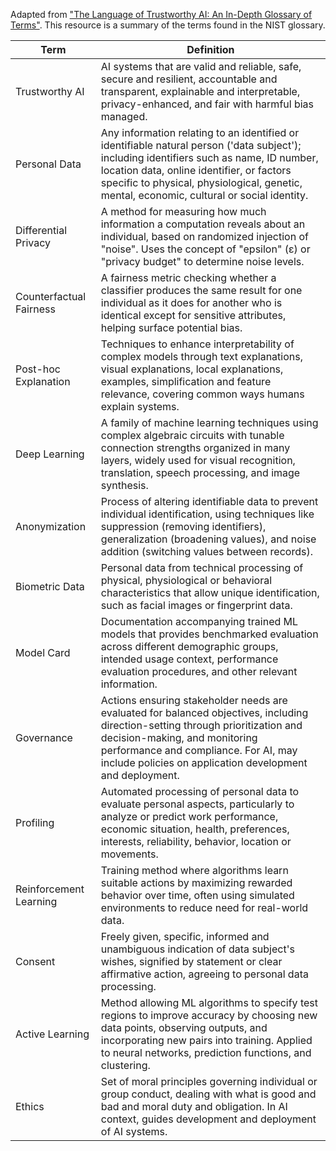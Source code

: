 Adapted from ["The Language of Trustworthy AI: An In-Depth Glossary of Terms"](https://docs.google.com/spreadsheets/d/e/2PACX-1vTRBYglcOtgaMrdF11aFxfEY3EmB31zslYI4q2_7ZZ8z_1lKm7OHtF0t4xIsckuogNZ3hRZAaDQuv_K/pubhtml). This resource is a summary of the terms found in the NIST glossary. 

| Term | Definition |
|------|------------|
| Trustworthy AI | AI systems that are valid and reliable, safe, secure and resilient, accountable and transparent, explainable and interpretable, privacy-enhanced, and fair with harmful bias managed. |
| Personal Data | Any information relating to an identified or identifiable natural person ('data subject'); including identifiers such as name, ID number, location data, online identifier, or factors specific to physical, physiological, genetic, mental, economic, cultural or social identity. |
| Differential Privacy | A method for measuring how much information a computation reveals about an individual, based on randomized injection of \"noise\". Uses the concept of \"epsilon\" (ɛ) or \"privacy budget\" to determine noise levels. |
| Counterfactual Fairness | A fairness metric checking whether a classifier produces the same result for one individual as it does for another who is identical except for sensitive attributes, helping surface potential bias. |
| Post-hoc Explanation | Techniques to enhance interpretability of complex models through text explanations, visual explanations, local explanations, examples, simplification and feature relevance, covering common ways humans explain systems. |
| Deep Learning | A family of machine learning techniques using complex algebraic circuits with tunable connection strengths organized in many layers, widely used for visual recognition, translation, speech processing, and image synthesis. |
| Anonymization | Process of altering identifiable data to prevent individual identification, using techniques like suppression (removing identifiers), generalization (broadening values), and noise addition (switching values between records). |
| Biometric Data | Personal data from technical processing of physical, physiological or behavioral characteristics that allow unique identification, such as facial images or fingerprint data. |
| Model Card | Documentation accompanying trained ML models that provides benchmarked evaluation across different demographic groups, intended usage context, performance evaluation procedures, and other relevant information. |
| Governance | Actions ensuring stakeholder needs are evaluated for balanced objectives, including direction-setting through prioritization and decision-making, and monitoring performance and compliance. For AI, may include policies on application development and deployment. |
| Profiling | Automated processing of personal data to evaluate personal aspects, particularly to analyze or predict work performance, economic situation, health, preferences, interests, reliability, behavior, location or movements. |
| Reinforcement Learning | Training method where algorithms learn suitable actions by maximizing rewarded behavior over time, often using simulated environments to reduce need for real-world data. |
| Consent | Freely given, specific, informed and unambiguous indication of data subject's wishes, signified by statement or clear affirmative action, agreeing to personal data processing. |
| Active Learning | Method allowing ML algorithms to specify test regions to improve accuracy by choosing new data points, observing outputs, and incorporating new pairs into training. Applied to neural networks, prediction functions, and clustering. |
| Ethics | Set of moral principles governing individual or group conduct, dealing with what is good and bad and moral duty and obligation. In AI context, guides development and deployment of AI systems. 